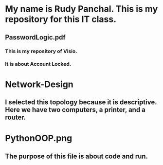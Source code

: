 # My name is Rudy Panchal. This is my repository for this IT class. 
## PasswordLogic.pdf
### This is my repository of Visio.
### It is about Account Locked.
# Network-Design
## I selected this topology because it is descriptive. Here we have two computers, a printer, and a router.
# PythonOOP.png
## The purpose of this file is about code and run.
